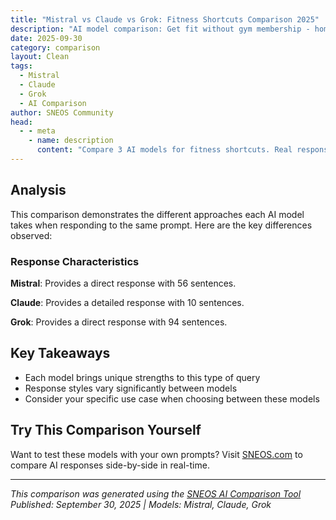 ```yaml
---
title: "Mistral vs Claude vs Grok: Fitness Shortcuts Comparison 2025"
description: "AI model comparison: Get fit without gym membership - home workout optimization..."
date: 2025-09-30
category: comparison
layout: Clean
tags:
  - Mistral
  - Claude
  - Grok
  - AI Comparison
author: SNEOS Community
head:
  - - meta
    - name: description
      content: "Compare 3 AI models for fitness shortcuts. Real responses from Mistral, Claude, Grok with detailed analysis."
---
```


<ChatComparison
  title="Mistral vs Claude vs Grok: Fitness Shortcuts Comparison 2025"
  prompt="Get fit without gym membership - home workout optimization"
  :responses='{
    "Mistral": "Getting fit without a gym membership is absolutely possible with a well-structured home workout routine. Here are some tips and a sample workout plan to help you optimize your home workouts:\n\n### Tips for Home Workout Optimization\n\n1. **Set Clear Goals**: Define what you want to achieve\u2014whether it\u0027s weight loss, muscle gain, or improved cardiovascular health.\n2. **Consistency**: Aim for at least 3-5 workouts per week. Consistency is key to seeing results.\n3. **Variety**: Mix up your workouts to keep things interesting and to work different muscle groups.\n4. **Proper Form**: Ensure you are performing exercises correctly to avoid injury and maximize benefits.\n5. **Warm-Up and Cool-Down**: Always include a warm-up and cool-down to prevent injury and aid recovery.\n6. **Nutrition**: Pay attention to your diet. Proper nutrition is crucial for achieving fitness goals.\n7. **Equipment**: While not necessary, having some basic equipment like resistance bands, dumbbells, or a yoga mat can enhance your workouts.\n\n### Sample Home Workout Plan\n\n#### Day 1: Full Body Strength\n\n**Warm-Up:**\n- 5 minutes of light cardio (jumping jacks, jogging in place)\n- Dynamic stretches (leg swings, arm circles)\n\n**Workout:**\n1. **Push-Ups**: 3 sets of 10-15 reps\n2. **Squats**: 3 sets of 15-20 reps\n3. **Lunges**: 3 sets of 10-12 reps per leg\n4. **Plank**: 3 sets of 30-60 seconds\n5. **Bicycle Crunches**: 3 sets of 15-20 reps per side\n6. **Burpees**: 3 sets of 10-15 reps\n\n**Cool-Down:**\n- 5 minutes of stretching (focus on major muscle groups)\n\n#### Day 2: Cardio and Core\n\n**Warm-Up:**\n- 5 minutes of light cardio (jumping jacks, jogging in place)\n- Dynamic stretches (leg swings, arm circles)\n\n**Workout:**\n1. **Jumping Jacks**: 3 sets of 1 minute\n2. **Mountain Climbers**: 3 sets of 1 minute\n3. **High Knees**: 3 sets of 1 minute\n4. **Russian Twists**: 3 sets of 15-20 reps per side\n5. **Leg Raises**: 3 sets of 15-20 reps\n6. **Side Plank**: 3 sets of 20-30 seconds per side\n\n**Cool-Down:**\n- 5 minutes of stretching (focus on core and legs)\n\n#### Day 3: Rest or Light Activity\n\n- Go for a walk, do some yoga, or engage in a low-intensity activity.\n\n#### Day 4: Upper Body Strength\n\n**Warm-Up:**\n- 5 minutes of light cardio (jumping jacks, jogging in place)\n- Dynamic stretches (arm circles, shoulder rolls)\n\n**Workout:**\n1. **Tricep Dips**: 3 sets of 10-15 reps\n2. **Inverted Rows** (using a sturdy chair or table): 3 sets of 10-15 reps\n3. **Bicep Curls** (using dumbbells or resistance bands): 3 sets of 10-15 reps\n4. **Overhead Press** (using dumbbells or resistance bands): 3 sets of 10-15 reps\n5. **Plank Shoulder Taps**: 3 sets of 10-15 reps per side\n\n**Cool-Down:**\n- 5 minutes of stretching (focus on upper body)\n\n#### Day 5: Lower Body Strength\n\n**Warm-Up:**\n- 5 minutes of light cardio (jumping jacks, jogging in place)\n- Dynamic stretches (leg swings, hip circles)\n\n**Workout:**\n1. **Glute Bridges**: 3 sets of 15-20 reps\n2. **Calf Raises**: 3 sets of 15-20 reps\n3. **Wall Sits**: 3 sets of 30-60 seconds\n4. **Donkey Kicks**: 3 sets of 15-20 reps per leg\n5. **Fire Hydrants**: 3 sets of 15-20 reps per leg\n\n**Cool-Down:**\n- 5 minutes of stretching (focus on lower body)\n\n#### Day 6: HIIT (High-Intensity Interval Training)\n\n**Warm-Up:**\n- 5 minutes of light cardio (jumping jacks, jogging in place)\n- Dynamic stretches (leg swings, arm circles)\n\n**Workout:**\n1. **Burpees**: 45 seconds\n2. **Rest**: 15 seconds\n3. **Mountain Climbers**: 45 seconds\n4. **Rest**: 15 seconds\n5. **Jump Squats**: 45 seconds\n6. **Rest**: 15 seconds\n7. **High Knees**: 45 seconds\n8. **Rest**: 15 seconds\n9. **Push-Ups**: 45 seconds\n10. **Rest**: 15 seconds\n\nRepeat the circuit 3-4 times.\n\n**Cool-Down:**\n- 5 minutes of stretching (focus on full body)\n\n#### Day 7: Rest or Light Activity\n\n- Go for a walk, do some yoga, or engage in a low-intensity activity.\n\n### Additional Tips\n\n- **Track Progress**: Keep a workout journal to track your progress and adjust your workouts as needed.\n- **Stay Hydrated**: Drink plenty of water before, during, and after your workouts.\n- **Listen to Your Body**: If you feel pain or excessive fatigue, take a rest day or modify your workout.\n\nBy following this plan and staying consistent, you can achieve your fitness goals without a gym membership.",
    "Claude": "# Complete Home Workout Optimization Guide\n\n## **No-Equipment Essentials**\n\n### **Upper Body**\n- **Push-ups** (standard, diamond, wide-grip, decline)\n- **Pike push-ups** (shoulder focus)\n- **Tricep dips** (using chair/couch)\n- **Plank variations** (standard, side, up-down)\n\n### **Lower Body**\n- **Squats** (bodyweight, jump, single-leg)\n- **Lunges** (forward, reverse, lateral)\n- **Glute bridges** (single/double leg)\n- **Calf raises**\n- **Wall sits**\n\n### **Full Body/Cardio**\n- **Burpees**\n- **Mountain climbers**\n- **High knees**\n- **Jumping jacks**\n- **Bear crawls**\n\n## **Space Optimization**\n\n### **Minimal Space (6x6 ft)**\n- **Isometric holds** (planks, wall sits)\n- **Vertical exercises** (jumping jacks, high knees)\n- **Stationary movements** (squats, push-ups)\n\n### **Furniture Workouts**\n- **Chair**: tricep dips, step-ups, incline push-ups\n- **Stairs**: step-ups, calf raises, incline exercises\n- **Wall**: wall sits, handstand progressions\n\n## **Progressive Workout Plans**\n\n### **Beginner (Weeks 1-4)**\n**3x per week, 20-30 minutes**\n- 2 sets of 8-12 reps each exercise\n- 30-60 seconds rest between sets\n\n### **Intermediate (Weeks 5-8)**\n**4x per week, 30-40 minutes**\n- 3 sets of 12-15 reps\n- Add compound movements\n- Reduce rest to 30-45 seconds\n\n### **Advanced (Weeks 9\u002B)**\n**5-6x per week, 40-50 minutes**\n- 3-4 sets of 15\u002B reps\n- Add plyometric variations\n- Circuit training with minimal rest\n\n## **Budget-Friendly Equipment**\n\n### **Under $50**\n1. **Resistance bands** ($10-15) - Full-body strength training\n2. **Jump rope** ($5-10) - Excellent cardio\n3. **Yoga mat** ($15-25) - Comfort and stability\n\n### **Under $100** (Add to above)\n4. **Adjustable dumbbells** or **kettlebell** ($30-50)\n5. **Pull-up bar** ($15-25) - Doorway mounted\n\n## **Sample Weekly Schedule**\n\n### **Monday: Upper Body Focus**\n- Push-ups: 3 sets\n- Pike push-ups: 2 sets\n- Tricep dips: 3 sets\n- Plank hold: 3 x 30-60 seconds\n\n### **Tuesday: Lower Body \u002B Cardio**\n- Squats: 3 sets\n- Lunges: 3 sets each leg\n- Glute bridges: 3 sets\n- 10-minute HIIT circuit\n\n### **Wednesday: Active Recovery**\n- Light stretching\n- Walking\n- Yoga flow\n\n### **Thursday: Full Body Circuit**\n- Burpees, mountain climbers, jump squats\n- 3 rounds, 45 seconds work/15 seconds rest\n\n### **Friday: Strength Focus**\n- Repeat Monday or Tuesday based on preference\n\n### **Weekend: Flexibility \u002B Fun**\n- Longer walk/hike\n- Yoga or stretching session\n- Recreational activities\n\n## **Progression Strategies**\n\n### **Increase Difficulty**\n1. **Add reps/sets** gradually\n2. **Slow down tempo** (3 seconds down, 1 second up)\n3. **Add pauses** at bottom of movement\n4. **Combine exercises** (squat to overhead press)\n5. **Reduce rest time** between sets\n\n### **Track Progress**\n- **Workout log** (reps, sets, time)\n- **Body measurements** weekly\n- **Progress photos** monthly\n- **How you feel** (energy, strength, endurance)\n\n## **Nutrition Support**\n\n### **Pre-Workout** (30-60 min before)\n- Banana with almond butter\n-",
    "Grok": "Getting fit without a gym membership is entirely possible with the right home workout plan, consistency, and optimization. Below is a comprehensive guide to help you build strength, improve cardio, and enhance flexibility using minimal or no equipment, all from the comfort of your home. I\u0027ll break it down into workout structure, exercises, progression, nutrition, and tips for staying motivated.\n\n---\n\n### 1. **Why Home Workouts Work**\n- **Accessibility**: No need for a gym; use your body weight or household items as equipment.\n- **Cost-Effective**: Save money on memberships and commuting.\n- **Customizable**: Tailor workouts to your schedule and fitness level.\n\nThe key is to focus on consistency, progressive overload (gradually increasing difficulty), and a balanced routine that targets all major muscle groups.\n\n---\n\n### 2. **Equipment (Optional but Helpful)**\nWhile you can get fit with zero equipment, these affordable items can add variety and intensity:\n- **Resistance Bands**: Great for strength training; cost $10\u201320.\n- **Dumbbells or Kettlebells**: Start with a light set if possible (or use water bottles/filled backpacks).\n- **Yoga Mat**: For comfort during floor exercises; $10\u201315.\n- **Jump Rope**: Excellent for cardio; $5\u201310.\n- **Household Items**: Use water jugs, chairs, or backpacks filled with books as weights.\n\n---\n\n### 3. **Home Workout Structure**\nAim for a balanced weekly plan that includes strength, cardio, and flexibility. Here\u2019s a sample 5-day split for beginners to intermediates (adjust based on your level):\n\n#### Weekly Schedule\n- **Day 1: Full-Body Strength** (Bodyweight or with equipment)\n- **Day 2: Cardio \u002B Core**\n- **Day 3: Upper Body \u002B Flexibility**\n- **Day 4: Lower Body \u002B Cardio**\n- **Day 5: Full-Body Strength or Active Recovery** (light yoga/stretching)\n- **Day 6 \u0026 7: Rest or Light Activity** (walking, stretching)\n\n**Workout Duration**: 30\u201360 minutes per session, depending on intensity and fitness level.\n\n#### General Guidelines\n- **Warm-Up (5\u201310 minutes)**: Dynamic stretches or light cardio (jumping jacks, high knees) to prepare your body.\n- **Cool-Down (5\u201310 minutes)**: Static stretches to improve flexibility and aid recovery.\n- **Reps \u0026 Sets**: Beginners: 2\u20133 sets of 10\u201315 reps per exercise. Intermediate/Advanced: 3\u20135 sets of 8\u201312 reps with increased intensity.\n\n---\n\n### 4. **Key Exercises for Home Workouts**\nHere are equipment-free (or minimal equipment) exercises categorized by focus area. Mix and match for variety.\n\n#### Full-Body Strength\n- **Push-Ups**: Chest, shoulders, triceps, core. (Modify on knees if needed.)\n  - Progression: Diamond push-ups, archer push-ups, or elevate feet.\n- **Plank Variations**: Core strength and stability.\n  - Progression: Side planks, plank-to-shoulder-taps, or longer holds (30\u201360 seconds).\n- **Burpees**: Full-body cardio and strength.\n  - Progression: Add a push-up or jump higher.\n\n#### Upper Body\n- **Tricep Dips**: Use a sturdy chair or edge; targets triceps.\n  - Progression: Extend legs fully or elevate feet.\n- **Superman Hold**: Lie face down, lift arms/legs off ground; works back and shoulders.\n  - Progression: Hold for 30\u201360 seconds.\n- **Pike Push-Ups**: Targets shoulders for overhead pressing strength.\n  - Progression: Feet elevated or closer to hands.\n\n#### Lower Body\n- **Bodyweight Squats**: Quads, hamstrings, glutes.\n  - Progression: Jump squats, single-leg pistol squats (assisted), or hold a weight.\n- **Lunges**: Forward or reverse; works legs and balance.\n  - Progression: Walking lunges or add a jump.\n- **Glute Bridges**: Lie on back, lift hips; targets glutes and hamstrings.\n  - Progression: Single-leg bridges or hold at the top.\n\n#### Cardio\n- **Jumping Jacks**: Simple, effective heart rate booster.\n- **High Knees**: Mimic running in place; great for cardio and core.\n- **Mountain Climbers**: Fast-paced; works core and cardio.\n- **Jump Rope**: If you have one; excellent for endurance.\n  - Progression: Double-unders or increase speed.\n\n#### Core\n- **Bicycle Crunches**: Targets obliques and abs.\n- **Leg Raises**: Lower abs; lie flat and lift legs.\n- **Russian Twists**: Sitting, twist torso side to side (hold a weight for added difficulty).\n\n#### Flexibility/Mobility\n- **Yoga Poses**: Downward dog, cat-cow, child\u2019s pose.\n- **Static Stretches**: Hamstring stretch, quad stretch, shoulder stretch.\n  - Tip: Follow free yoga videos on YouTube for guided sessions.\n\n---\n\n### 5. **Sample Workout Plan (Beginner)**\n#### Day 1: Full-Body Strength\n- Warm-Up: 5 min jumping jacks \u002B dynamic stretches\n- Circuit (3 rounds):\n  - Push-Ups: 10\u201315 reps\n  - Bodyweight Squats: 15\u201320 reps\n  - Plank: Hold 20\u201330 seconds\n  - Burpees: 8\u201310 reps\n- Cool-Down: 5 min stretching\n\n#### Day 2: Cardio \u002B Core\n- Warm-Up: 5 min high knees\n- Circuit (3 rounds):\n  - Mountain Climbers: 30 seconds\n  - Bicycle Crunches: 20 reps\n  - Jumping Jacks: 1 minute\n  - Leg Raises: 15 reps\n- Cool-Down: 5 min stretching\n\n#### Day 3: Upper Body \u002B Flexibility\n- Warm-Up: 5 min arm circles \u002B dynamic stretches\n- Circuit (3 rounds):\n  - Push-Ups: 10\u201315 reps\n  - Tricep Dips (on chair): 12\u201315 reps\n  - Superman Hold: 20\u201330 seconds\n- Flexibility: 10 min yoga or static stretching\n\n#### Day 4: Lower Body \u002B Cardio\n- Warm-Up: 5 min light jogging in place\n- Circuit (3 rounds):\n  - Squats: 15\u201320 reps\n  - Lunges: 10 reps per leg\n  - Glute Bridges: 15 reps\n  - High Knees: 30 seconds\n- Cool-Down: 5 min stretching\n\n#### Day 5: Active Recovery or Full-Body Light\n- Option 1: 30 min walk \u002B 10 min stretching\n- Option 2: Light full-body circuit (1\u20132 rounds of Day 1 workout at 50% effort)\n\n---\n\n### 6. **Progression: How to Get Stronger**\nTo avoid plateaus, progressively challenge yourself:\n- **Increase Reps/Time**: Add 1\u20132 reps or 5\u201310 seconds to holds each week.\n- **Add Resistance**: Use household weights or resistance bands.\n- **Modify Exercises**: Switch to harder variations (e.g., regular push-ups to diamond push-ups).\n- **Reduce Rest**: Shorten rest between sets (e.g., from 60 to 30 seconds).\n- **Track Progress**: Log reps, sets, or how you feel after workouts to monitor improvement.\n\n---\n\n### 7. **Nutrition for Fitness**\nExercise alone won\u2019t get you fit without proper fueling. Focus on:\n- **Protein**: Supports muscle repair (chicken, eggs, beans, yogurt, tofu). Aim for 0.7\u20131g per pound of body weight daily.\n- **Carbs**: Energy for workouts (oats, rice, fruits, veggies).\n- **Fats**: Hormonal health (avocado, nuts, olive oil).\n- **Hydration**: Drink 2\u20133 liters of water daily, more if sweating a lot.\n- **Calorie Balance**:\n  - Weight loss: Eat in a slight deficit (200\u2013500 calories below maintenance).\n  - Muscle gain: Eat in a slight surplus (200\u2013300 calories above maintenance).\n- **Meal Timing**: Optional, but eating protein post-workout can aid recovery.\n- **Avoid**: Excessive processed foods, sugary drinks.\n\n**Tip**: Use free apps like MyFitnessPal to track calories and macros if needed.\n\n---\n\n### 8. **Staying Motivated**\n- **Set Goals**: Specific, measurable goals (e.g., \u201CDo 20 push-ups in a row by next month\u201D).\n- **Schedule Workouts**: Treat them like appointments; consistency beats perfection.\n- **Track Progress**: Take progress photos, note strength gains, or measure endurance.\n- **Mix It Up**: Change exercises or follow YouTube workout videos for variety (channels like Athlean-X, Chloe Ting, or Fitness Blender are great).\n- **Reward Yourself**: Celebrate small wins with non-food rewards (new workout gear, a movie night).\n- **Accountability**: Partner with a friend or join online fitness communities (Reddit\u2019s r/bodyweightfitness is a good start).\n\n---\n\n### 9. **Common Mistakes to Avoid**\n- **Skipping Warm-Up/Cool-Down**: Increases injury risk and delays recovery.\n- **Overtraining**: Rest is crucial; don\u2019t push through pain (soreness is fine, pain isn\u2019t).\n- **Poor Form**: Focus on technique over quantity; watch tutorial videos if unsure.\n- **Neglecting Nutrition**: Fitness is 70% diet, 30% exercise\u2014don\u2019t ignore eating habits.\n- **Inconsistency**: Missing weeks derails progress; aim for at least 3 workouts weekly.\n\n---\n\n### 10. **Scaling for Your Level**\n- **Beginner**: Start with 3 days/week, focus on form, and keep workouts 30\u2013"
  }'
  published-date="13:05"
/>

## Analysis

This comparison demonstrates the different approaches each AI model takes when responding to the same prompt. Here are the key differences observed:

### Response Characteristics

**Mistral**: Provides a direct response with 56 sentences. 

**Claude**: Provides a detailed response with 10 sentences. 

**Grok**: Provides a direct response with 94 sentences. 

## Key Takeaways

- Each model brings unique strengths to this type of query
- Response styles vary significantly between models
- Consider your specific use case when choosing between these models

## Try This Comparison Yourself

Want to test these models with your own prompts? Visit [SNEOS.com](https://sneos.com) to compare AI responses side-by-side in real-time.

---

*This comparison was generated using the [SNEOS AI Comparison Tool](https://sneos.com)*
*Published: September 30, 2025 | Models: Mistral, Claude, Grok*
